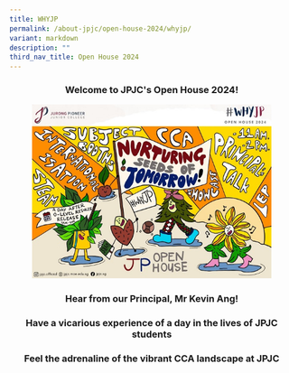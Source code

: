 ```yaml
---
title: WHYJP
permalink: /about-jpjc/open-house-2024/whyjp/
variant: markdown
description: ""
third_nav_title: Open House 2024
---
```

<div align="justify">

<h3><center>Welcome to JPJC's Open House 2024!</center></h3>

	
<figure>
<img src="/images/Open%20house%202024/Open_House.jpg">
</figure>	

<h3><center>Hear from our Principal, Mr Kevin Ang!</center></h3>

<h3><center>Have a vicarious experience of a day in the lives of JPJC students</center></h3>

<h3><center>Feel the adrenaline of the vibrant CCA landscape at JPJC</center></h3>
	




	
	
	




</div>